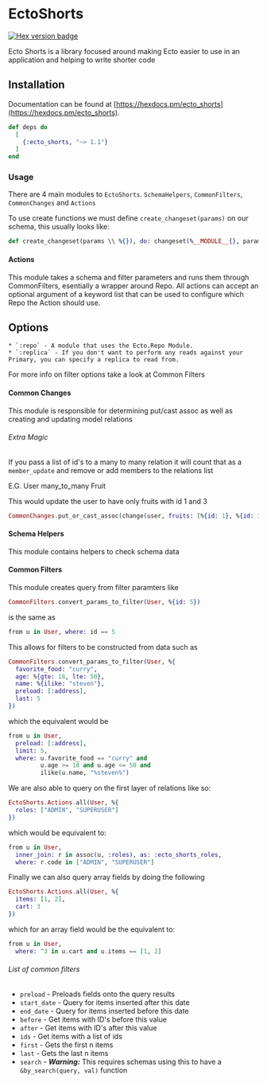 # EctoShorts

 [![Hex version badge](https://img.shields.io/hexpm/v/ecto_shorts.svg)](https://hex.pm/packages/ecto_shorts)

Ecto Shorts is a library focused around making Ecto easier to use in an
application and helping to write shorter code

## Installation

Documentation can be found at [https://hexdocs.pm/ecto_shorts](https://hexdocs.pm/ecto_shorts).

```elixir
def deps do
  [
    {:ecto_shorts, "~> 1.1"}
  ]
end
```


### Usage
There are 4 main modules to `EctoShorts`. `SchemaHelpers`, `CommonFilters`, `CommonChanges` and `Actions`

To use create functions we must define `create_changeset(params)` on our schema, this usually looks like:
```elixir
def create_changeset(params \\ %{}), do: changeset(%__MODULE__{}, params)
```

#### Actions
This module takes a schema and filter parameters and runs them through CommonFilters, esentially a wrapper
around Repo. All actions can accept an optional argument of a keyword list that can be used to configure which Repo the Action should use.

## Options
    * `:repo` - A module that uses the Ecto.Repo Module.
    * `:replica` - If you don't want to perform any reads against your Primary, you can specify a replica to read from.

For more info on filter options take a look at Common Filters

#### Common Changes
This module is responsible for determining put/cast assoc as well as creating and updating model relations

###### Extra Magic
If you pass a list of id's to a many to many relation it will count that as a `member_update` and remove or add members to the relations list

E.G. User many_to_many Fruit

This would update the user to have only fruits with id 1 and 3
```elixir
CommonChanges.put_or_cast_assoc(change(user, fruits: [%{id: 1}, %{id: 3}]), :fruits)
```

#### Schema Helpers
This module contains helpers to check schema data

#### Common Filters
This module creates query from filter paramters like

```elixir
CommonFilters.convert_params_to_filter(User, %{id: 5})
```
is the same as
```elixir
from u in User, where: id == 5
```

This allows for filters to be constructed from data such as
```elixir
CommonFilters.convert_params_to_filter(User, %{
  favorite_food: "curry",
  age: %{gte: 18, lte: 50},
  name: %{ilike: "steven"},
  preload: [:address],
  last: 5
})
```
which the equivalent would be
```elixir
from u in User,
  preload: [:address],
  limit: 5,
  where: u.favorite_food == "curry" and
         u.age >= 18 and u.age <= 50 and
         ilike(u.name, "%steven%")
```

We are also able to query on the first layer of relations like so:
```elixir
EctoShorts.Actions.all(User, %{
  roles: ["ADMIN", "SUPERUSER"]
})
```

which would be equivalent to:

```elixir
from u in User,
  inner_join: r in assoc(u, :roles), as: :ecto_shorts_roles,
  where: r.code in ["ADMIN", "SUPERUSER"]
```

Finally we can also query array fields by doing the following

```elixir
EctoShorts.Actions.all(User, %{
  items: [1, 2],
  cart: 3
})
```

which for an array field would be the equivalent to: 

```elixir
from u in User, 
  where: ^3 in u.cart and u.items == [1, 2]
```

###### List of common filters
- `preload` - Preloads fields onto the query results
- `start_date` - Query for items inserted after this date
- `end_date` - Query for items inserted before this date
- `before` - Get items with ID's before this value
- `after` - Get items with ID's after this value
- `ids` - Get items with a list of ids
- `first` - Gets the first n items
- `last` - Gets the last n items
- `search` - ***Warning:*** This requires schemas using this to have a `&by_search(query, val)` function
